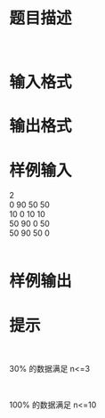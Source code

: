 

# 题目描述


<p align="left">
 
</p>

# 输入格式



# 输出格式



# 样例输入


<p align="left">
2 <br/>
0 90 50 50 <br/>
10 0 10 10 <br/>
50 90 0 50 <br/>
50 90 50 0 <br/>
 
</p>

# 样例输出



# 提示 


<p align="left">
 
</p>
<p>
30% 的数据满足 n&lt;=3
</p>
<p align="left">
 
</p>
<p>
100% 的数据满足 n&lt;=10
</p>
